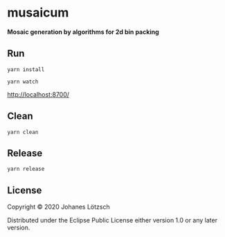 # musaicum

**Mosaic generation by algorithms for 2d bin packing**

## Run

``` shell
yarn install

yarn watch
```

[http://localhost:8700/](http://localhost:8700/)

## Clean

``` shell
yarn clean
```

## Release

``` shell
yarn release
```

## License

Copyright © 2020 Johanes Lötzsch

Distributed under the Eclipse Public License either version 1.0 or any later version.

